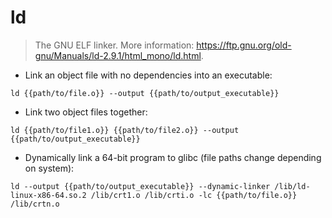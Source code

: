 # ld

> The GNU ELF linker.
> More information: <https://ftp.gnu.org/old-gnu/Manuals/ld-2.9.1/html_mono/ld.html>.

- Link an object file with no dependencies into an executable:

`ld {{path/to/file.o}} --output {{path/to/output_executable}}`

- Link two object files together:

`ld {{path/to/file1.o}} {{path/to/file2.o}} --output {{path/to/output_executable}}`

- Dynamically link a 64-bit program to glibc (file paths change depending on system):

`ld --output {{path/to/output_executable}} --dynamic-linker /lib/ld-linux-x86-64.so.2 /lib/crt1.o /lib/crti.o -lc {{path/to/file.o}} /lib/crtn.o`
